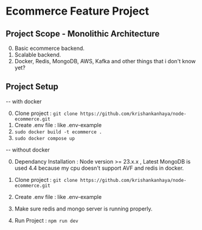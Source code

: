 # Ecommerce Feature Project

## Project Scope - Monolithic Architecture

0. Basic ecommerce backend.
1. Scalable backend.
2. Docker, Redis, MongoDB, AWS, Kafka and other things that i don't know yet?

## Project Setup

-- with docker

0. Clone project : ```git clone https://github.com/krishankanhaya/node-ecommerce.git```
1. Create .env file : like .env-example
2. ``sudo docker build -t ecommerce .``
3. ``sudo docker compose up``

-- without docker

0. Dependancy Installation : Node version >= 23.x.x , Latest MongoDB is used 4.4 because my cpu doesn't support AVF and redis in docker.

1. Clone project : ```git clone https://github.com/krishankanhaya/node-ecommerce.git```

2. Create .env file : like .env-example
3. Make sure redis and mongo server is running properly.
4. Run Project : ```npm run dev```
